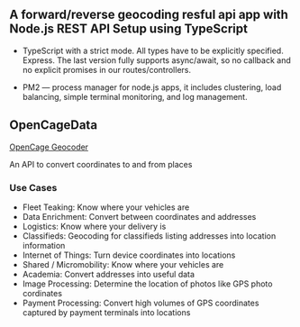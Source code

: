 ## A forward/reverse geocoding resful api app with Node.js REST API Setup using TypeScript

<!-- [Link to article]('https://itnext.io/production-ready-node-js-rest-apis-setup-using-typescript-postgresql-and-redis-a9525871407') -->

<!-- <img src="https://miro.medium.com/max/700/1*jXG3RQK9OvhLdfnTSV1Y8Q.png" /> -->

- TypeScript with a strict mode. All types have to be explicitly specified.
  Express. The last version fully supports async/await, so no callback and no explicit promises in our routes/controllers.

<!-- - PostgreSQL. This time a relational database. Let’s see how easy it’s to use.
  TypeORM — powerful ORM written in TypeScript, supports migrations, Active Record, has an excellent query builder and much more.

- Winston — A logger for just about everything :)

- Redis. We will use this in-memory store for caching. It’s going to one extra line of code which makes a huge difference in performance. -->

- PM2 — process manager for node.js apps, it includes clustering, load balancing, simple terminal monitoring, and log management.

## OpenCageData

[OpenCage Geocoder]('https://opencagedata.com/reverse-geocoding/introduction-to-reverse-geocoding')

An API to convert coordinates to and from places

### Use Cases

- Fleet Teaking: Know where your vehicles are
- Data Enrichment: Convert between coordinates and addresses
- Logistics: Know where your delivery is
- Classifieds: Geocoding for classifieds listing addresses into location information
- Internet of Things: Turn device coordinates into locations
- Shared / Micromobility: Know where your vehicles are
- Academia: Convert addresses into useful data
- Image Processing: Determine the location of photos like GPS photo cordinates
- Payment Processing: Convert high volumes of GPS coordinates captured by payment terminals into locations

